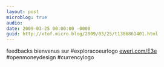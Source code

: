```yaml
---
layout: post
microblog: true
audio: 
date: 2009-03-25 00:00:00 -0000
guid: http://xtof.micro.blog/2009/03/25/t1386861401.html
---
```

feedbacks bienvenus sur #exploracoeurlogo  [eweri.com/E3e](http://eweri.com/E3e) #openmoneydesign #currencylogo
